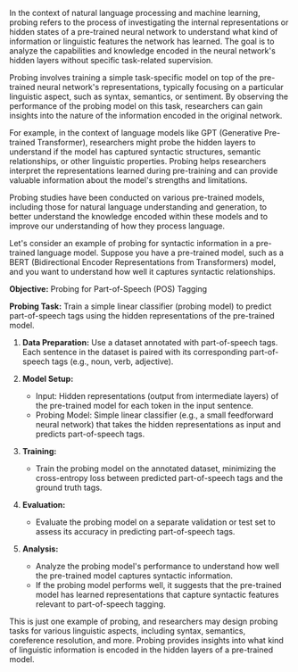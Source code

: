 In the context of natural language processing and machine learning, probing refers to the process of investigating the internal representations or hidden states of a pre-trained neural network to understand what kind of information or linguistic features the network has learned. The goal is to analyze the capabilities and knowledge encoded in the neural network's hidden layers without specific task-related supervision.

Probing involves training a simple task-specific model on top of the pre-trained neural network's representations, typically focusing on a particular linguistic aspect, such as syntax, semantics, or sentiment. By observing the performance of the probing model on this task, researchers can gain insights into the nature of the information encoded in the original network.

For example, in the context of language models like GPT (Generative Pre-trained Transformer), researchers might probe the hidden layers to understand if the model has captured syntactic structures, semantic relationships, or other linguistic properties. Probing helps researchers interpret the representations learned during pre-training and can provide valuable information about the model's strengths and limitations.

Probing studies have been conducted on various pre-trained models, including those for natural language understanding and generation, to better understand the knowledge encoded within these models and to improve our understanding of how they process language.


Let's consider an example of probing for syntactic information in a pre-trained language model. Suppose you have a pre-trained model, such as a BERT (Bidirectional Encoder Representations from Transformers) model, and you want to understand how well it captures syntactic relationships.

**Objective:** Probing for Part-of-Speech (POS) Tagging

**Probing Task:** Train a simple linear classifier (probing model) to predict part-of-speech tags using the hidden representations of the pre-trained model.

1. **Data Preparation:** Use a dataset annotated with part-of-speech tags. Each sentence in the dataset is paired with its corresponding part-of-speech tags (e.g., noun, verb, adjective).
    
2. **Model Setup:**
    
    - Input: Hidden representations (output from intermediate layers) of the pre-trained model for each token in the input sentence.
    - Probing Model: Simple linear classifier (e.g., a small feedforward neural network) that takes the hidden representations as input and predicts part-of-speech tags.
3. **Training:**
    
    - Train the probing model on the annotated dataset, minimizing the cross-entropy loss between predicted part-of-speech tags and the ground truth tags.
4. **Evaluation:**
    
    - Evaluate the probing model on a separate validation or test set to assess its accuracy in predicting part-of-speech tags.
5. **Analysis:**
    
    - Analyze the probing model's performance to understand how well the pre-trained model captures syntactic information.
    - If the probing model performs well, it suggests that the pre-trained model has learned representations that capture syntactic features relevant to part-of-speech tagging.

This is just one example of probing, and researchers may design probing tasks for various linguistic aspects, including syntax, semantics, coreference resolution, and more. Probing provides insights into what kind of linguistic information is encoded in the hidden layers of a pre-trained model.
